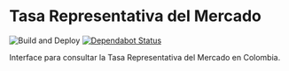 # Tasa Representativa del Mercado

![Build and Deploy](https://github.com/mauriciorobayo/tasa-representativa-del-mercado/workflows/Build%20and%20Deploy/badge.svg)
[![Dependabot Status](https://api.dependabot.com/badges/status?host=github&repo=MauricioRobayo/tasa-representativa-del-mercado)](https://dependabot.com)

Interface para consultar la Tasa Representativa del Mercado en Colombia.
